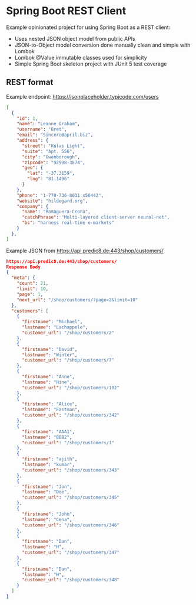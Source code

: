 # Spring Boot REST Client

Example opinionated project for using Spring Boot as a REST client:
* Uses nested JSON object model from public APIs
* JSON-to-Object model conversion done manually clean and simple with Lombok
* Lombok @Value immutable classes used for simplicity
* Simple Spring Boot skeleton project with JUnit 5 test coverage



## REST format

Example endpoint: https://jsonplaceholder.typicode.com/users
```json
[
  {
    "id": 1,
    "name": "Leanne Graham",
    "username": "Bret",
    "email": "Sincere@april.biz",
    "address": {
      "street": "Kulas Light",
      "suite": "Apt. 556",
      "city": "Gwenborough",
      "zipcode": "92998-3874",
      "geo": {
        "lat": "-37.3159",
        "lng": "81.1496"
      }
    },
    "phone": "1-770-736-8031 x56442",
    "website": "hildegard.org",
    "company": {
      "name": "Romaguera-Crona",
      "catchPhrase": "Multi-layered client-server neural-net",
      "bs": "harness real-time e-markets"
    }
  },
]
```

Example JSON from https://api.predic8.de:443/shop/customers/
```json
https://api.predic8.de:443/shop/customers/
Response Body
{
  "meta": {
    "count": 21,
    "limit": 10,
    "page": 1,
    "next_url": "/shop/customers/?page=2&limit=10"
  },
  "customers": [
    {
      "firstname": "Michael",
      "lastname": "Lachappele",
      "customer_url": "/shop/customers/2"
    },
    {
      "firstname": "David",
      "lastname": "Winter",
      "customer_url": "/shop/customers/7"
    },
    {
      "firstname": "Anne",
      "lastname": "Hine",
      "customer_url": "/shop/customers/102"
    },
    {
      "firstname": "Alice",
      "lastname": "Eastman",
      "customer_url": "/shop/customers/342"
    },
    {
      "firstname": "AAA1",
      "lastname": "BBB2",
      "customer_url": "/shop/customers/1"
    },
    {
      "firstname": "ajith",
      "lastname": "kumar",
      "customer_url": "/shop/customers/343"
    },
    {
      "firstname": "Jon",
      "lastname": "Doe",
      "customer_url": "/shop/customers/345"
    },
    {
      "firstname": "John",
      "lastname": "Cena",
      "customer_url": "/shop/customers/346"
    },
    {
      "firstname": "Dan",
      "lastname": "H",
      "customer_url": "/shop/customers/347"
    },
    {
      "firstname": "Dan",
      "lastname": "H",
      "customer_url": "/shop/customers/348"
    }
  ]
}
```
